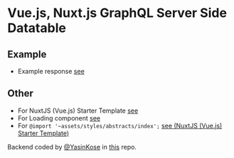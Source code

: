 # Vue.js, Nuxt.js GraphQL Server Side Datatable

## Example
- Example response [see](https://github.com/yoktav/vue-graphql-datatable/blob/master/example-response.md)

## Other
- For NuxtJS (Vue.js) Starter Template [see](https://github.com/yoktav/nuxtjs-starter-template)
- For Loading component [see](https://github.com/yoktav/vue-loading-spinner)
- For `@import '~assets/styles/abstracts/index';` [see (NuxtJS (Vue.js) Starter Template)](https://github.com/yoktav/nuxtjs-starter-template)

Backend coded by [@YasinKose](https://github.com/YasinKose/) in [this](https://github.com/YasinKose/Laravel-GraphQL-Data-Table) repo.